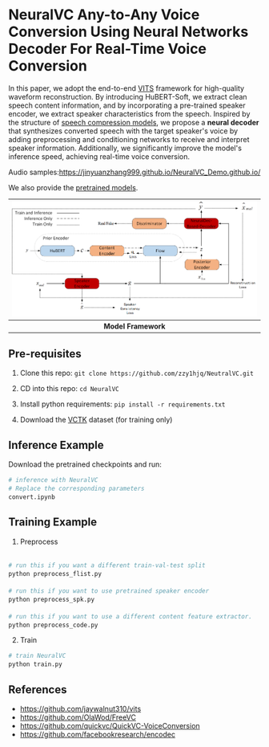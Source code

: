 # NeuralVC Any-to-Any Voice Conversion Using Neural Networks Decoder For Real-Time Voice Conversion


In this paper, we adopt the end-to-end [VITS](https://arxiv.org/abs/2106.06103) framework for high-quality waveform reconstruction. By introducing HuBERT-Soft, we extract clean speech content information, and by incorporating a pre-trained speaker encoder, we extract speaker characteristics from the speech. Inspired by the structure of [speech compression models](https://arxiv.org/abs/2210.13438), we propose a **neural decoder** that synthesizes converted speech with the target speaker's voice by adding preprocessing and conditioning networks to receive and interpret speaker information. Additionally, we significantly improve the model's inference speed, achieving real-time voice conversion.

Audio samples:https://jinyuanzhang999.github.io/NeuralVC_Demo.github.io/

We also provide the [pretrained models](https://1drv.ms/f/c/87587ec0bae9be5a/Ek_2ur6Uwr5Lq1g-C5-5FFUB5JkhHHhLPg9iQxKxFvHm0w?e=Zpcxec).

<table style="width:100%; text-align:center;">
  <tr>
    <td style="text-align:center;"><img src="./resources/NeurlVC.png" alt="model framework" style="width:100%;"></td>
  </tr>
  <tr>
    <th>Model Framework</th>
  </tr>
</table>


## Pre-requisites

1. Clone this repo: `git clone https://github.com/zzy1hjq/NeutralVC.git`

2. CD into this repo: `cd NeuralVC`

3. Install python requirements: `pip install -r requirements.txt`

4. Download the [VCTK](https://datashare.ed.ac.uk/handle/10283/3443) dataset (for training only)


## Inference Example

Download the pretrained checkpoints and run:

```python
# inference with NeuralVC
# Replace the corresponding parameters
convert.ipynb
```

## Training Example

1. Preprocess

```python

# run this if you want a different train-val-test split
python preprocess_flist.py

# run this if you want to use pretrained speaker encoder
python preprocess_spk.py

# run this if you want to use a different content feature extractor.
python preprocess_code.py

```

2. Train

```python
# train NeuralVC
python train.py


```

## References

- https://github.com/jaywalnut310/vits
- https://github.com/OlaWod/FreeVC
- https://github.com/quickvc/QuickVC-VoiceConversion
- https://github.com/facebookresearch/encodec
